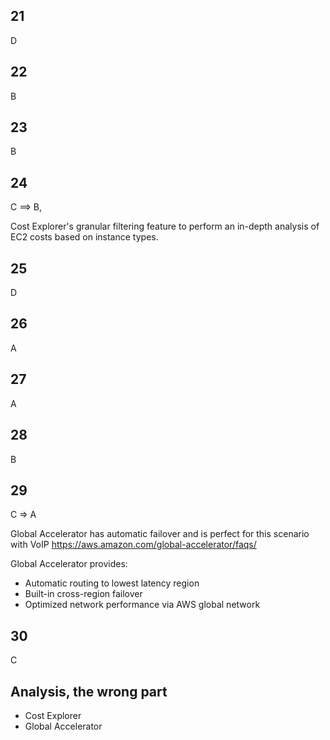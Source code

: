 ## 21
D

## 22
B

## 23
B

## 24
C ==> B,

Cost Explorer's granular filtering feature to perform an in-depth analysis of EC2 costs based on instance types.

## 25
D

## 26
A

## 27
A

## 28
B

## 29
C => A

Global Accelerator has automatic failover and is perfect for this scenario with VoIP
https://aws.amazon.com/global-accelerator/faqs/


Global Accelerator provides:
- Automatic routing to lowest latency region
- Built-in cross-region failover
- Optimized network performance via AWS global network

## 30
C

## Analysis, the wrong part

- Cost Explorer
- Global Accelerator